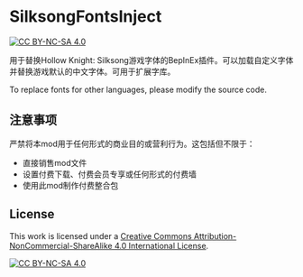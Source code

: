 # SilksongFontsInject
[![CC BY-NC-SA 4.0][cc-by-nc-sa-shield]][cc-by-nc-sa]

用于替换Hollow Knight: Silksong游戏字体的BepInEx插件。可以加载自定义字体并替换游戏默认的中文字体。可用于扩展字库。

To replace fonts for other languages, please modify the source code.

## 注意事项

严禁将本mod用于任何形式的商业目的或营利行为。这包括但不限于：
 - 直接销售mod文件
 - 设置付费下载、付费会员专享或任何形式的付费墙
 - 使用此mod制作付费整合包

## License

This work is licensed under a
[Creative Commons Attribution-NonCommercial-ShareAlike 4.0 International License][cc-by-nc-sa].

[![CC BY-NC-SA 4.0][cc-by-nc-sa-image]][cc-by-nc-sa]

[cc-by-nc-sa]: http://creativecommons.org/licenses/by-nc-sa/4.0/
[cc-by-nc-sa-image]: https://licensebuttons.net/l/by-nc-sa/4.0/88x31.png
[cc-by-nc-sa-shield]: https://img.shields.io/badge/License-CC%20BY--NC--SA%204.0-lightgrey.svg